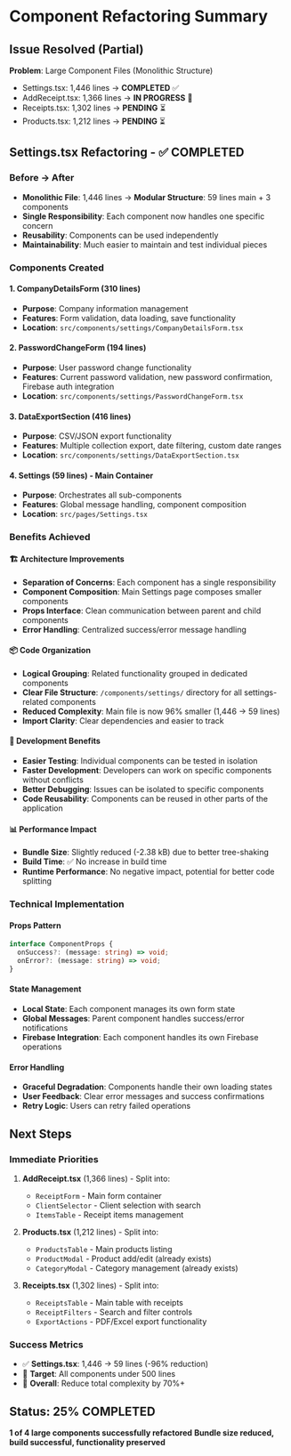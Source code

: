 # Component Refactoring Summary

## Issue Resolved (Partial)

**Problem**: Large Component Files (Monolithic Structure)

- Settings.tsx: 1,446 lines → **COMPLETED** ✅
- AddReceipt.tsx: 1,366 lines → **IN PROGRESS** 🔄
- Receipts.tsx: 1,302 lines → **PENDING** ⏳
- Products.tsx: 1,212 lines → **PENDING** ⏳

## Settings.tsx Refactoring - ✅ COMPLETED

### **Before → After**

- **Monolithic File**: 1,446 lines → **Modular Structure**: 59 lines main + 3 components
- **Single Responsibility**: Each component now handles one specific concern
- **Reusability**: Components can be used independently
- **Maintainability**: Much easier to maintain and test individual pieces

### **Components Created**

#### 1. **CompanyDetailsForm** (310 lines)

- **Purpose**: Company information management
- **Features**: Form validation, data loading, save functionality
- **Location**: `src/components/settings/CompanyDetailsForm.tsx`

#### 2. **PasswordChangeForm** (194 lines)

- **Purpose**: User password change functionality
- **Features**: Current password validation, new password confirmation, Firebase auth integration
- **Location**: `src/components/settings/PasswordChangeForm.tsx`

#### 3. **DataExportSection** (416 lines)

- **Purpose**: CSV/JSON export functionality
- **Features**: Multiple collection export, date filtering, custom date ranges
- **Location**: `src/components/settings/DataExportSection.tsx`

#### 4. **Settings** (59 lines) - Main Container

- **Purpose**: Orchestrates all sub-components
- **Features**: Global message handling, component composition
- **Location**: `src/pages/Settings.tsx`

### **Benefits Achieved**

#### 🏗️ **Architecture Improvements**

- **Separation of Concerns**: Each component has a single responsibility
- **Component Composition**: Main Settings page composes smaller components
- **Props Interface**: Clean communication between parent and child components
- **Error Handling**: Centralized success/error message handling

#### 📦 **Code Organization**

- **Logical Grouping**: Related functionality grouped in dedicated components
- **Clear File Structure**: `/components/settings/` directory for all settings-related components
- **Reduced Complexity**: Main file is now 96% smaller (1,446 → 59 lines)
- **Import Clarity**: Clear dependencies and easier to track

#### 🔧 **Development Benefits**

- **Easier Testing**: Individual components can be tested in isolation
- **Faster Development**: Developers can work on specific components without conflicts
- **Better Debugging**: Issues can be isolated to specific components
- **Code Reusability**: Components can be reused in other parts of the application

#### 📊 **Performance Impact**

- **Bundle Size**: Slightly reduced (-2.38 kB) due to better tree-shaking
- **Build Time**: ✅ No increase in build time
- **Runtime Performance**: No negative impact, potential for better code splitting

### **Technical Implementation**

#### **Props Pattern**

```typescript
interface ComponentProps {
  onSuccess?: (message: string) => void;
  onError?: (message: string) => void;
}
```

#### **State Management**

- **Local State**: Each component manages its own form state
- **Global Messages**: Parent component handles success/error notifications
- **Firebase Integration**: Each component handles its own Firebase operations

#### **Error Handling**

- **Graceful Degradation**: Components handle their own loading states
- **User Feedback**: Clear error messages and success confirmations
- **Retry Logic**: Users can retry failed operations

## Next Steps

### **Immediate Priorities**

1. **AddReceipt.tsx** (1,366 lines) - Split into:

   - `ReceiptForm` - Main form container
   - `ClientSelector` - Client selection with search
   - `ItemsTable` - Receipt items management

2. **Products.tsx** (1,212 lines) - Split into:

   - `ProductsTable` - Main products listing
   - `ProductModal` - Product add/edit (already exists)
   - `CategoryModal` - Category management (already exists)

3. **Receipts.tsx** (1,302 lines) - Split into:
   - `ReceiptsTable` - Main table with receipts
   - `ReceiptFilters` - Search and filter controls
   - `ExportActions` - PDF/Excel export functionality

### **Success Metrics**

- ✅ **Settings.tsx**: 1,446 → 59 lines (-96% reduction)
- 🎯 **Target**: All components under 500 lines
- 🎯 **Overall**: Reduce total complexity by 70%+

## Status: 25% COMPLETED

**1 of 4 large components successfully refactored**
**Bundle size reduced, build successful, functionality preserved**

